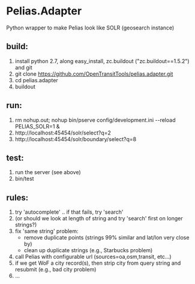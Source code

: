 Pelias.Adapter
==============

Python wrapper to make Pelias look like SOLR (geosearch instance)


build:
------
  1. install python 2.7, along easy_install, zc.buildout ("zc.buildout==1.5.2") and git
  1. git clone https://github.com/OpenTransitTools/pelias.adapter.git
  1. cd pelias.adapter
  1. buildout

run:
----
  1. rm nohup.out; nohup bin/pserve config/development.ini --reload PELIAS_SOLR=1 &
  1. http://localhost:45454/solr/select?q=2
  1. http://localhost:45454/solr/boundary/select?q=8

test:
-----
  1. run the server (see above)
  1. bin/test

rules:
-----
  1. try 'autocomplete' .. if that fails, try 'search'
  1. (or should we look at length of string and try 'search' first on longer strings?)
  1. fix 'same string' problem:
      - remove duplicate points (strings 99% similar and lat/lon very close by)
      - clean up duplicate strings (e.g., Starbucks problem)
  1. call Pelias with configurable url (sources=oa,osm,transit, etc...)
  1. if we get WoF a city record(s), then strip city from query string and resubmit (e.g., bad city problem)
  1. ...
